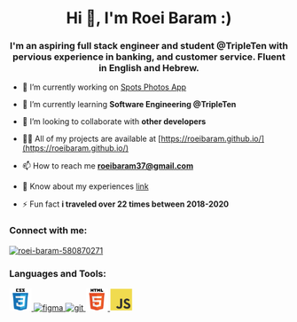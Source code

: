 <h1 align="center">Hi 👋, I'm Roei Baram :)</h1>
<h3 align="center">I'm an aspiring full stack engineer and student @TripleTen with pervious experience in banking, and customer service. Fluent in English and Hebrew.</h3>

- 🔭 I’m currently working on [Spots Photos App](https://roeibaram.github.io/se_project_spots/)

- 🌱 I’m currently learning **Software Engineering @TripleTen**

- 👯 I’m looking to collaborate with **other developers**

- 👨‍💻 All of my projects are available at [https://roeibaram.github.io/](https://roeibaram.github.io/)

- 📫 How to reach me **roeibaram37@gmail.com**

- 📄 Know about my experiences [link](link)

- ⚡ Fun fact **i traveled over 22 times between 2018-2020**

<h3 align="left">Connect with me:</h3>
<p align="left">
<a href="https://linkedin.com/in/roei-baram-580870271" target="blank"><img align="center" src="https://raw.githubusercontent.com/rahuldkjain/github-profile-readme-generator/master/src/images/icons/Social/linked-in-alt.svg" alt="roei-baram-580870271" height="30" width="40" /></a>
</p>

<h3 align="left">Languages and Tools:</h3>
<p align="left"> <a href="https://www.w3schools.com/css/" target="_blank" rel="noreferrer"> <img src="https://raw.githubusercontent.com/devicons/devicon/master/icons/css3/css3-original-wordmark.svg" alt="css3" width="40" height="40"/> </a> <a href="https://www.figma.com/" target="_blank" rel="noreferrer"> <img src="https://www.vectorlogo.zone/logos/figma/figma-icon.svg" alt="figma" width="40" height="40"/> </a> <a href="https://git-scm.com/" target="_blank" rel="noreferrer"> <img src="https://www.vectorlogo.zone/logos/git-scm/git-scm-icon.svg" alt="git" width="40" height="40"/> </a> <a href="https://www.w3.org/html/" target="_blank" rel="noreferrer"> <img src="https://raw.githubusercontent.com/devicons/devicon/master/icons/html5/html5-original-wordmark.svg" alt="html5" width="40" height="40"/> </a> <a href="https://developer.mozilla.org/en-US/docs/Web/JavaScript" target="_blank" rel="noreferrer"> <img src="https://raw.githubusercontent.com/devicons/devicon/master/icons/javascript/javascript-original.svg" alt="javascript" width="40" height="40"/> </a> </p>
